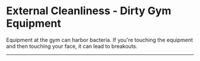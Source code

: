 # External Cleanliness - Dirty Gym Equipment

Equipment at the gym can harbor bacteria. If you're touching the equipment and then touching your face, it can lead to breakouts.

---

